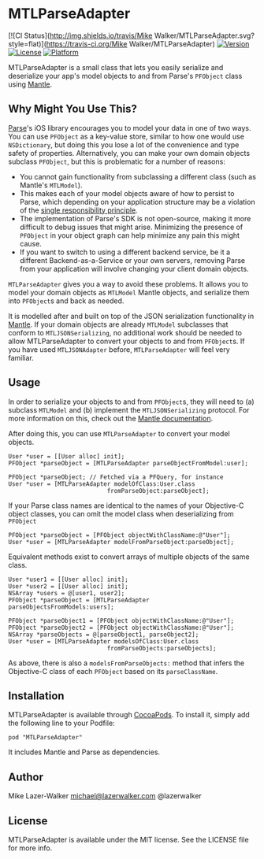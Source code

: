 # MTLParseAdapter

[![CI Status](http://img.shields.io/travis/Mike Walker/MTLParseAdapter.svg?style=flat)](https://travis-ci.org/Mike Walker/MTLParseAdapter)
[![Version](https://img.shields.io/cocoapods/v/MTLParseAdapter.svg?style=flat)](http://cocoadocs.org/docsets/MTLParseAdapter)
[![License](https://img.shields.io/cocoapods/l/MTLParseAdapter.svg?style=flat)](http://cocoadocs.org/docsets/MTLParseAdapter)
[![Platform](https://img.shields.io/cocoapods/p/MTLParseAdapter.svg?style=flat)](http://cocoadocs.org/docsets/MTLParseAdapter)

MTLParseAdapter is a small class that lets you easily serialize and deserialize your app's model objects to and from Parse's `PFObject` class using [Mantle](https://github.com/Mantle/Mantle). 

## Why Might You Use This?

[Parse](https://parse.com)'s iOS library encourages you to model your data in one of two ways. You can use `PFObject` as a key-value store, similar to how one would use `NSDictionary`, but doing this you lose a lot of the convenience and type safety of properties. Alternatively, you can make your own domain objects subclass `PFObject`, but this is problematic for a number of reasons:

* You cannot gain functionality from subclassing a different class (such as Mantle's `MTLModel`).
* This makes each of your model objects aware of how to persist to Parse, which depending on your application structure may be a violation of the [single responsibility principle](https://en.wikipedia.org/wiki/Single_responsibility_principle).
* The implementation of Parse's SDK is not open-source, making it more difficult to debug issues that might arise. Minimizing the presence of `PFObject` in your object graph can help minimize any pain this might cause.
* If you want to switch to using a different backend service, be it a different Backend-as-a-Service or your own servers, removing Parse from your application will involve changing your client domain objects.

`MTLParseAdapter` gives you a way to avoid these problems. It allows you to model your domain objects as `MTLModel` Mantle objects, and serialize them into `PFObject`s and back as needed.

It is modelled after and built on top of the JSON serialization functionality in [Mantle](https://github.com/Mantle/Mantle). If your domain objects are already `MTLModel` subclasses that conform to `MTLJSONSerializing`, no additional work should be needed to allow MTLParseAdapter to convert your objects to and from `PFObject`s. If you have used `MTLJSONAdapter` before, `MTLParseAdapter` will feel very familiar.


## Usage

In order to serialize your objects to and from `PFObject`s, they will need to (a) subclass `MTLModel` and (b) implement the `MTLJSONSerializing` protocol. For more information on this, check out the [Mantle documentation](https://github.com/Mantle/Mantle).

After doing this, you can use `MTLParseAdapter` to convert your model objects.

```objc
User *user = [[User alloc] init];
PFObject *parseObject = [MTLParseAdapter parseObjectFromModel:user];
```

```objc
PFObject *parseObject; // Fetched via a PFQuery, for instance
User *user = [MTLParseAdapter modelOfClass:User.class 
							fromParseObject:parseObject];
```

If your Parse class names are identical to the names of your Objective-C object classes, you can omit the model class when deserializing from `PFObject`

```objc
PFObject *parseObject = [PFObject objectWithClassName:@"User"];
User *user = [MTLParseAdapter modelFromParseObject:parseObject];
```

Equivalent methods exist to convert arrays of multiple objects of the same class.
```objc
User *user1 = [[User alloc] init];
User *user2 = [[User alloc] init];
NSArray *users = @[user1, user2];
PFObject *parseObject = [MTLParseAdapter parseObjectsFromModels:users];
```

```objc
PFObject *parseObject1 = [PFObject objectWithClassName:@"User"];
PFObject *parseObject2 = [PFObject objectWithClassName:@"User"];
NSArray *parseObjects = @[parseObject1, parseObject2];
User *user = [MTLParseAdapter modelsOfClass:User.class 
							fromParseObjects:parseObjects];
```

As above, there is also a `modelsFromParseObjects:` method that infers the Objective-C class of each `PFObject` based on its `parseClassName`.


## Installation

MTLParseAdapter is available through [CocoaPods](http://cocoapods.org). To install
it, simply add the following line to your Podfile:

    pod "MTLParseAdapter"

It includes Mantle and Parse as dependencies.

## Author

Mike Lazer-Walker
michael@lazerwalker.com
@lazerwalker

## License

MTLParseAdapter is available under the MIT license. See the LICENSE file for more info.

